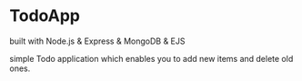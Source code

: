 # TodoApp

built with Node.js & Express & MongoDB & EJS

simple Todo application which enables you to add new items and delete old ones.
